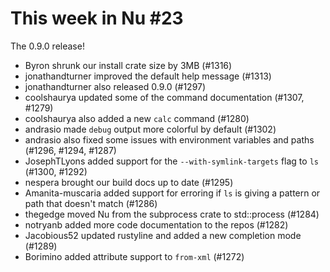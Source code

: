 # This week in Nu #23

The 0.9.0 release! 

- Byron shrunk our install crate size by 3MB (#1316)
- jonathandturner improved the default help message (#1313)
- jonathandturner also released 0.9.0 (#1297)
- coolshaurya updated some of the command documentation (#1307, #1279)
- coolshaurya also added a new `calc` command (#1280)
- andrasio made `debug` output more colorful by default (#1302)
- andrasio also fixed some issues with environment variables and paths (#1296, #1294, #1287)
- JosephTLyons added support for the `--with-symlink-targets` flag to `ls` (#1300, #1292)
- nespera brought our build docs up to date (#1295)
- Amanita-muscaria added support for erroring if `ls` is giving a pattern or path that doesn't match (#1286)
- thegedge moved Nu from the subprocess crate to std::process (#1284)
- notryanb added more code documentation to the repos (#1282)
- Jacobious52 updated rustyline and added a new completion mode (#1289)
- Borimino added attribute support to `from-xml` (#1272)